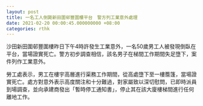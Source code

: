 ```yaml
---
layout: post
title: 一名工人倒斃新田圍邨豐圍樓平台　警方列工業意外處理
date: 2021-02-20 00:00:45.000000000 +08:00
categories: rthk
---
```


沙田新田圍邨豐圍樓昨日下午4時許發生工業意外，一名50歲男工人被發現倒臥在平台，當場證實死亡。警方初步調查相信，該名男子在梯間工作期間失足墮下，案件列作工業意外。

勞工處表示，男工在樓宇高層進行渠務工作期間，從高處墮下至一樓簷篷，當場證實死亡。處方對意外表示高度關注和十分難過，對家屬致以深切慰問，已即時派員到場調查，並向承建商發出「暫時停工通知書」，停止其在該大廈樓梯間進行任何離地工作。
